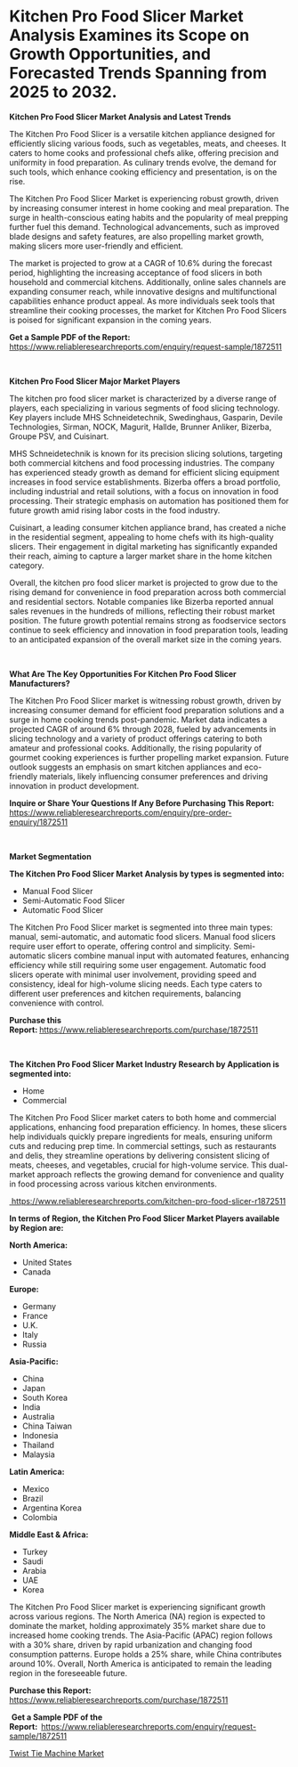 <p><h1>Kitchen Pro Food Slicer Market Analysis Examines its Scope on Growth Opportunities, and Forecasted Trends Spanning from 2025 to 2032.</h1></p><p><strong>Kitchen Pro Food Slicer Market Analysis and Latest Trends</strong></p>
<p><p>The Kitchen Pro Food Slicer is a versatile kitchen appliance designed for efficiently slicing various foods, such as vegetables, meats, and cheeses. It caters to home cooks and professional chefs alike, offering precision and uniformity in food preparation. As culinary trends evolve, the demand for such tools, which enhance cooking efficiency and presentation, is on the rise.</p><p>The Kitchen Pro Food Slicer Market is experiencing robust growth, driven by increasing consumer interest in home cooking and meal preparation. The surge in health-conscious eating habits and the popularity of meal prepping further fuel this demand. Technological advancements, such as improved blade designs and safety features, are also propelling market growth, making slicers more user-friendly and efficient.</p><p>The market is projected to grow at a CAGR of 10.6% during the forecast period, highlighting the increasing acceptance of food slicers in both household and commercial kitchens. Additionally, online sales channels are expanding consumer reach, while innovative designs and multifunctional capabilities enhance product appeal. As more individuals seek tools that streamline their cooking processes, the market for Kitchen Pro Food Slicers is poised for significant expansion in the coming years.</p></p>
<p><strong>Get a Sample PDF of the Report:&nbsp;</strong> <a href="https://www.reliableresearchreports.com/enquiry/request-sample/1872511?utm_campaign=2655&utm_medium=2&utm_source=Github&utm_content=ia&utm_term=08042025&utm_id=kitchen-pro-food-slicer">https://www.reliableresearchreports.com/enquiry/request-sample/1872511</a></p>
<p>&nbsp;</p>
<p><strong>Kitchen Pro Food Slicer Major Market Players</strong></p>
<p><p>The kitchen pro food slicer market is characterized by a diverse range of players, each specializing in various segments of food slicing technology. Key players include MHS Schneidetechnik, Swedinghaus, Gasparin, Devile Technologies, Sirman, NOCK, Magurit, Hallde, Brunner Anliker, Bizerba, Groupe PSV, and Cuisinart.</p><p>MHS Schneidetechnik is known for its precision slicing solutions, targeting both commercial kitchens and food processing industries. The company has experienced steady growth as demand for efficient slicing equipment increases in food service establishments. Bizerba offers a broad portfolio, including industrial and retail solutions, with a focus on innovation in food processing. Their strategic emphasis on automation has positioned them for future growth amid rising labor costs in the food industry.</p><p>Cuisinart, a leading consumer kitchen appliance brand, has created a niche in the residential segment, appealing to home chefs with its high-quality slicers. Their engagement in digital marketing has significantly expanded their reach, aiming to capture a larger market share in the home kitchen category.</p><p>Overall, the kitchen pro food slicer market is projected to grow due to the rising demand for convenience in food preparation across both commercial and residential sectors. Notable companies like Bizerba reported annual sales revenues in the hundreds of millions, reflecting their robust market position. The future growth potential remains strong as foodservice sectors continue to seek efficiency and innovation in food preparation tools, leading to an anticipated expansion of the overall market size in the coming years.</p></p>
<p>&nbsp;</p>
<p><strong>What Are The Key Opportunities For Kitchen Pro Food Slicer Manufacturers?</strong></p>
<p><p>The Kitchen Pro Food Slicer market is witnessing robust growth, driven by increasing consumer demand for efficient food preparation solutions and a surge in home cooking trends post-pandemic. Market data indicates a projected CAGR of around 6% through 2028, fueled by advancements in slicing technology and a variety of product offerings catering to both amateur and professional cooks. Additionally, the rising popularity of gourmet cooking experiences is further propelling market expansion. Future outlook suggests an emphasis on smart kitchen appliances and eco-friendly materials, likely influencing consumer preferences and driving innovation in product development.</p></p>
<p><strong>Inquire or Share Your Questions If Any Before Purchasing This Report:</strong> <a href="https://www.reliableresearchreports.com/enquiry/pre-order-enquiry/1872511?utm_campaign=2655&utm_medium=2&utm_source=Github&utm_content=ia&utm_term=08042025&utm_id=kitchen-pro-food-slicer">https://www.reliableresearchreports.com/enquiry/pre-order-enquiry/1872511</a></p>
<p>&nbsp;</p>
<p><strong>Market Segmentation</strong></p>
<p><strong>The Kitchen Pro Food Slicer Market Analysis by types is segmented into:</strong></p>
<p><ul><li>Manual Food Slicer</li><li>Semi-Automatic Food Slicer</li><li>Automatic Food Slicer</li></ul></p>
<p><p>The Kitchen Pro Food Slicer market is segmented into three main types: manual, semi-automatic, and automatic food slicers. Manual food slicers require user effort to operate, offering control and simplicity. Semi-automatic slicers combine manual input with automated features, enhancing efficiency while still requiring some user engagement. Automatic food slicers operate with minimal user involvement, providing speed and consistency, ideal for high-volume slicing needs. Each type caters to different user preferences and kitchen requirements, balancing convenience with control.</p></p>
<p><strong>Purchase this Report:&nbsp;</strong><a href="https://www.reliableresearchreports.com/purchase/1872511?utm_campaign=2655&utm_medium=2&utm_source=Github&utm_content=ia&utm_term=08042025&utm_id=kitchen-pro-food-slicer">https://www.reliableresearchreports.com/purchase/1872511</a></p>
<p>&nbsp;</p>
<p><strong>The Kitchen Pro Food Slicer Market Industry Research by Application is segmented into:</strong></p>
<p><ul><li>Home</li><li>Commercial</li></ul></p>
<p><p>The Kitchen Pro Food Slicer market caters to both home and commercial applications, enhancing food preparation efficiency. In homes, these slicers help individuals quickly prepare ingredients for meals, ensuring uniform cuts and reducing prep time. In commercial settings, such as restaurants and delis, they streamline operations by delivering consistent slicing of meats, cheeses, and vegetables, crucial for high-volume service. This dual-market approach reflects the growing demand for convenience and quality in food processing across various kitchen environments.</p></p>
<p><a href="https://www.reliableresearchreports.com/kitchen-pro-food-slicer-r1872511?utm_campaign=2655&utm_medium=2&utm_source=Github&utm_content=ia&utm_term=08042025&utm_id=kitchen-pro-food-slicer">&nbsp;https://www.reliableresearchreports.com/kitchen-pro-food-slicer-r1872511</a></p>
<p><strong>In terms of Region, the Kitchen Pro Food Slicer Market Players available by Region are:</strong></p>
<p>
    <p> <strong> North America: </strong>
        <ul>
            <li>United States</li>
            <li>Canada</li>
        </ul>
        </p> 
    <p> <strong> Europe: </strong>
        <ul>
            <li>Germany</li>
            <li>France</li>
            <li>U.K.</li>
            <li>Italy</li>
            <li>Russia</li>
        </ul>
        </p> 
    <p> <strong> Asia-Pacific: </strong>
        <ul>
            <li>China</li>
            <li>Japan</li>
            <li>South Korea</li>
            <li>India</li>
            <li>Australia</li>
            <li>China Taiwan</li>
            <li>Indonesia</li>
            <li>Thailand</li>
            <li>Malaysia</li>
        </ul>
        </p> 
    <p> <strong> Latin America: </strong>
        <ul>
            <li>Mexico</li>
            <li>Brazil</li>
            <li>Argentina Korea</li>
            <li>Colombia</li>
        </ul>
        </p> 
    <p> <strong> Middle East & Africa: </strong>
        <ul>
            <li>Turkey</li>
            <li>Saudi</li>
            <li>Arabia</li>
            <li>UAE</li>
            <li>Korea</li>
        </ul>
    </p>
    </p>
<p><p>The Kitchen Pro Food Slicer market is experiencing significant growth across various regions. The North America (NA) region is expected to dominate the market, holding approximately 35% market share due to increased home cooking trends. The Asia-Pacific (APAC) region follows with a 30% share, driven by rapid urbanization and changing food consumption patterns. Europe holds a 25% share, while China contributes around 10%. Overall, North America is anticipated to remain the leading region in the foreseeable future.</p></p>
<p><strong>Purchase this Report: </strong><a href="https://www.reliableresearchreports.com/purchase/1872511?utm_campaign=2655&utm_medium=2&utm_source=Github&utm_content=ia&utm_term=08042025&utm_id=kitchen-pro-food-slicer">https://www.reliableresearchreports.com/purchase/1872511</a></p>
<p>&nbsp;<strong>Get a Sample PDF of the Report:&nbsp;&nbsp;</strong><a href="https://www.reliableresearchreports.com/enquiry/request-sample/1872511?utm_campaign=2655&utm_medium=2&utm_source=Github&utm_content=ia&utm_term=08042025&utm_id=kitchen-pro-food-slicer">https://www.reliableresearchreports.com/enquiry/request-sample/1872511</a></p>
<p><strong></strong></p>
<p><p><a href="https://github.com/manesros8/Market-Research-Report-List-1/blob/main/twist-tie-machine-market.md?utm_campaign=2655&utm_medium=2&utm_source=Github&utm_content=ia&utm_term=08042025&utm_id=kitchen-pro-food-slicer">Twist Tie Machine Market</a></p></p>